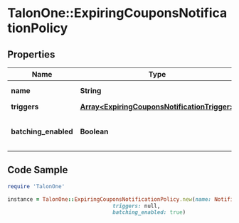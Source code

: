 # TalonOne::ExpiringCouponsNotificationPolicy

## Properties

Name | Type | Description | Notes
------------ | ------------- | ------------- | -------------
**name** | **String** | Notification name. | 
**triggers** | [**Array&lt;ExpiringCouponsNotificationTrigger&gt;**](ExpiringCouponsNotificationTrigger.md) |  | 
**batching_enabled** | **Boolean** | Indicates whether batching is activated. | [optional] [default to true]

## Code Sample

```ruby
require 'TalonOne'

instance = TalonOne::ExpiringCouponsNotificationPolicy.new(name: Notification to Google,
                                 triggers: null,
                                 batching_enabled: true)
```


